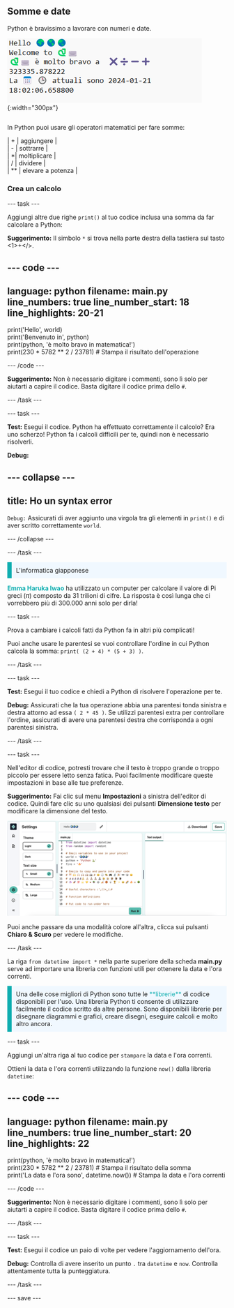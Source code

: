 ## Somme e date

<div style="display: flex; flex-wrap: wrap">
<div style="flex-basis: 200px; flex-grow: 1; margin-right: 15px;">
Python è bravissimo a lavorare con numeri e date.
</div>
<div>

![L'area di output del testo con cinque righe stampate che mostrano la nuova somma e la data corrente.](images/sums_dates.png){:width="300px"} 

</div>
</div>

In Python puoi usare gli operatori matematici per fare somme:

| + | aggiungere |   
| - | sottrarre |   
| *| moltiplicare |   
| / | dividere |   
| ** | elevare a potenza |

### Crea un calcolo

--- task ---

Aggiungi altre due righe `print()` al tuo codice inclusa una somma da far calcolare a Python:

**Suggerimento:** Il simbolo `*` si trova nella parte destra della tastiera sul tasto <1>+</>.

--- code ---
---
language: python filename: main.py line_numbers: true line_number_start: 18
line_highlights: 20-21
---

print('Hello', world)   
print('Benvenuto in', python)   
print(python, 'è molto bravo in matematica!')   
print(230 * 5782 ** 2 / 23781)  # Stampa il risultato dell'operazione

--- /code ---

**Suggerimento:** Non è necessario digitare i commenti, sono lì solo per aiutarti a capire il codice. Basta digitare il codice prima dello `#`.

--- /task ---

--- task ---

**Test:** Esegui il codice. Python ha effettuato correttamente il calcolo? Era uno scherzo! Python fa i calcoli difficili per te, quindi non è necessario risolverli.

**Debug:**

--- collapse ---
---
title: Ho un syntax error
---

`Debug:` Assicurati di aver aggiunto una virgola tra gli elementi in `print()` e di aver scritto correttamente `world`.

--- /collapse ---

--- /task ---

<p style="border-left: solid; border-width:10px; border-color: #0faeb0; background-color: aliceblue; padding: 10px;">
L'informatica giapponese 

<span style="color: #0faeb0">**Emma Haruka Iwao**</span> ha utilizzato un computer per calcolare il valore di Pi greci (*π*) composto da 31 trilioni di cifre. La risposta è così lunga che ci vorrebbero più di 300.000 anni solo per dirla! </p>

--- task ---

Prova a cambiare i calcoli fatti da Python fa in altri più complicati!

Puoi anche usare le parentesi se vuoi controllare l'ordine in cui Python calcola la somma: `print( (2 + 4) * (5 + 3) )`.

--- /task ---

--- task ---

**Test:** Esegui il tuo codice e chiedi a Python di risolvere l'operazione per te.

**Debug:** Assicurati che la tua operazione abbia una parentesi tonda sinistra e destra attorno ad essa `( 2 * 45 )`. Se utilizzi parentesi extra per controllare l'ordine, assicurati di avere una parentesi destra che corrisponda a ogni parentesi sinistra.

--- /task ---

--- task ---

Nell'editor di codice, potresti trovare che il testo è troppo grande o troppo piccolo per essere letto senza fatica. Puoi facilmente modificare queste impostazioni in base alle tue preferenze.

**Suggerimento:** Fai clic sul menu **Impostazioni**  a sinistra dell'editor di codice. Quindi fare clic su uno qualsiasi dei pulsanti **Dimensione testo** per modificare la dimensione del testo.

![L'editor di codice con il menu delle impostazioni aperto per mostrare le opzioni Modalità colore e Dimensioni testo.](images/full_screen.png)

Puoi anche passare da una modalità colore all'altra, clicca sui pulsanti **Chiaro & Scuro** per vedere le modifiche.

--- /task ---

La riga `from datetime import *` nella parte superiore della scheda **main.py** serve ad importare una libreria con funzioni utili per ottenere la data e l'ora correnti.

<p style="border-left: solid; border-width:10px; border-color: #0faeb0; background-color: aliceblue; padding: 10px;">
Una delle cose migliori di Python sono tutte le <span style="color: #0faeb0">**librerie**</span> di codice disponibili per l'uso. Una libreria Python ti consente di utilizzare facilmente il codice scritto da altre persone. Sono disponibili librerie per disegnare diagrammi e grafici, creare disegni, eseguire calcoli e molto altro ancora.
</p>

--- task ---

Aggiungi un'altra riga al tuo codice per `stampare` la data e l'ora correnti.

Ottieni la data e l'ora correnti utilizzando la funzione `now()` dalla libreria `datetime`:

--- code ---
---
language: python filename: main.py line_numbers: true line_number_start: 20
line_highlights: 22
---

print(python, 'è molto bravo in matematica!')    
print(230 * 5782 ** 2 / 23781) # Stampa il risultato della somma     
print('La data e l'ora sono', datetime.now()) # Stampa la data e l'ora correnti

--- /code ---

**Suggerimento:** Non è necessario digitare i commenti, sono lì solo per aiutarti a capire il codice. Basta digitare il codice prima dello `#`.

--- /task ---

--- task ---

**Test:** Esegui il codice un paio di volte per vedere l'aggiornamento dell'ora.

**Debug:** Controlla di avere inserito un punto `.` tra `datetime` e `now`. Controlla attentamente tutta la punteggiatura.

--- /task ---

--- save ---
